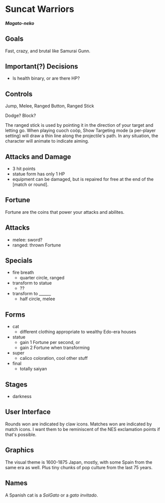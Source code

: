 Suncat Warriors
===============
#### *Magato-neko*

Goals
-----

Fast, crazy, and brutal like Samurai Gunn.

Important(?) Decisions
----------------------

* Is health binary, or are there HP?

Controls
--------

Jump, Melee, Ranged Button, Ranged Stick

Dodge?  Block?

The ranged stick is used by pointing it in the direction of your target and letting go.  When playing cuoch coöp, Show Targeting mode (a per-player setting) will draw a thin line along the projectile's path.  In any situation, the character will animate to indicate aiming.

Attacks and Damage
------------------

* 3 hit points
* statue form has only 1 HP
* equipment can be damaged, but is repaired for free at the end of the [match or round].

Fortune
-------

Fortune are the coins that power your attacks and abilites.

Attacks
-------

* melee: sword?
* ranged: thrown Fortune

Specials
--------

* fire breath
  * quarter circle, ranged
* transform to statue
  * ??
* transform to ______
  * half circle, melee

Forms
-----

* cat
  * different clothing appropriate to wealthy Edo-era houses
* statue
  * gain 1 Fortune per second, or
  * gain 2 Fortune when transforming
* super
  * calico coloration, cool other stuff
* final
  * totally saiyan

Stages
------

* darkness


User Interface
--------------

Rounds won are indicated by claw icons.  Matches won are indicated by match icons.  I want them to be reminiscent of the NES exclamation points if that's possible.

Graphics
--------

The visual theme is 1600-1875 Japan, mostly, with some Spain from the same era as well.  Plus tiny chunks of pop culture from the last 75 years.

Names
-----

A Spanish cat is a *SolGato* or a *gato invitado*.
